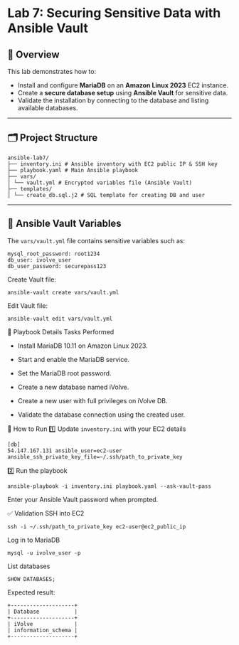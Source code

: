 # Lab 7: Securing Sensitive Data with Ansible Vault

## 📌 Overview
This lab demonstrates how to:
- Install and configure **MariaDB** on an **Amazon Linux 2023** EC2 instance.
- Create a **secure database setup** using **Ansible Vault** for sensitive data.
- Validate the installation by connecting to the database and listing available databases.

---

## 🗂 Project Structure
```
ansible-lab7/
├── inventory.ini # Ansible inventory with EC2 public IP & SSH key
├── playbook.yaml # Main Ansible playbook
├── vars/
│ └── vault.yml # Encrypted variables file (Ansible Vault)
├── templates/
│ └── create_db.sql.j2 # SQL template for creating DB and user
```
---

## 🔐 Ansible Vault Variables
The `vars/vault.yml` file contains sensitive variables such as:
```
mysql_root_password: root1234
db_user: ivolve_user
db_user_password: securepass123
```
Create Vault file:
```
ansible-vault create vars/vault.yml
```
Edit Vault file:
```
ansible-vault edit vars/vault.yml
```
📜 Playbook Details
Tasks Performed
- Install MariaDB 10.11 on Amazon Linux 2023.

- Start and enable the MariaDB service.

- Set the MariaDB root password.

- Create a new database named iVolve.

- Create a new user with full privileges on iVolve DB.

- Validate the database connection using the created user.

🔧 How to Run
1️⃣ Update `inventory.ini` with your EC2 details
```
[db]
54.147.167.131 ansible_user=ec2-user ansible_ssh_private_key_file=~/.ssh/path_to_private_key
```
2️⃣ Run the playbook
```
ansible-playbook -i inventory.ini playbook.yaml --ask-vault-pass
```
Enter your Ansible Vault password when prompted.

✅ Validation
SSH into EC2
```
ssh -i ~/.ssh/path_to_private_key ec2-user@ec2_public_ip
```
Log in to MariaDB
```
mysql -u ivolve_user -p
```
List databases
```
SHOW DATABASES;
```
Expected result:
```
+--------------------+
| Database           |
+--------------------+
| iVolve             |
| information_schema |
+--------------------+
```
